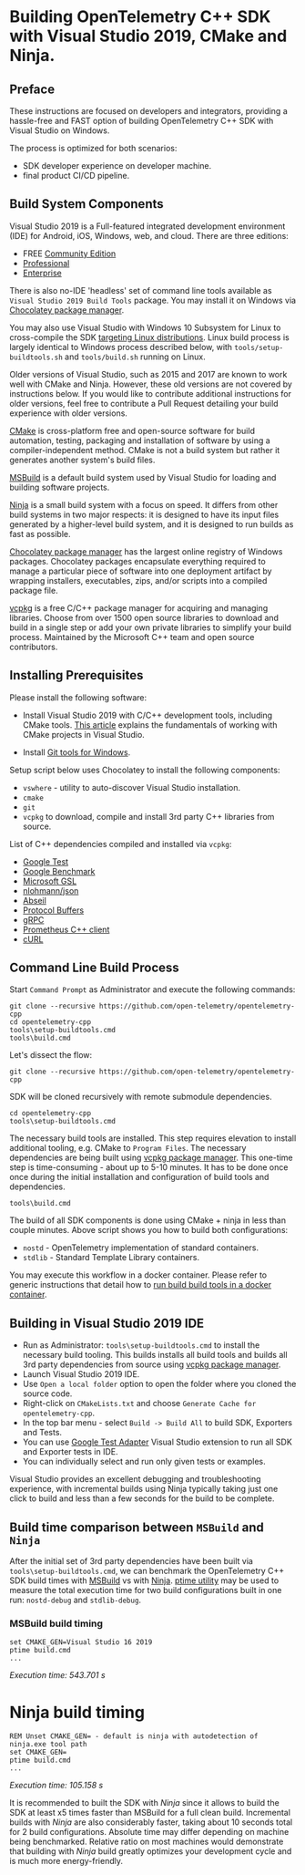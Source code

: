 # Building OpenTelemetry C++ SDK with Visual Studio 2019, CMake and Ninja.

## Preface

These instructions are focused on developers and integrators, providing a hassle-free
and FAST option of building OpenTelemetry C++ SDK with Visual Studio on Windows.

The process is optimized for both scenarios:
- SDK developer experience on developer machine.
- final product CI/CD pipeline.

## Build System Components

Visual Studio 2019 is a Full-featured integrated development environment (IDE) for
Android, iOS, Windows, web, and cloud. There are three editions:
- FREE [Community Edition](https://visualstudio.microsoft.com/thank-you-downloading-visual-studio/?sku=Community&rel=16)
- [Professional](https://visualstudio.microsoft.com/thank-you-downloading-visual-studio/?sku=Professional&rel=16)
- [Enterprise](https://visualstudio.microsoft.com/thank-you-downloading-visual-studio/?sku=Enterprise&rel=16)

There is also no-IDE 'headless' set of command line tools available as
`Visual Studio 2019 Build Tools` package. You may install it on Windows
via [Chocolatey package manager](https://community.chocolatey.org/packages/visualstudio2019buildtools).

You may also use Visual Studio with Windows 10 Subsystem for Linux to cross-compile
the SDK [targeting Linux distributions](https://code.visualstudio.com/docs/cpp/config-wsl).
Linux build process is largely identical to Windows process described below,
with `tools/setup-buildtools.sh` and `tools/build.sh` running on Linux.

Older versions of Visual Studio, such as 2015 and 2017 are known to work well
with CMake and Ninja. However, these old versions are not covered by instructions
below. If you would like to contribute additional instructions for older versions,
feel free to contribute a Pull Request detailing your build experience with older
versions.

[CMake](https://cmake.org/) is cross-platform free and open-source software for
build automation, testing, packaging and installation of software by using a
compiler-independent method. CMake is not a build system but rather it generates
another system's build files.

[MSBuild](https://docs.microsoft.com/en-us/visualstudio/msbuild/msbuild?view=vs-2019)
is a default build system used by Visual Studio for loading and building software
projects.

[Ninja](https://ninja-build.org/) is a small build system with a focus on speed.
It differs from other build systems in two major respects: it is designed to have
its input files generated by a higher-level build system, and it is designed
to run builds as fast as possible.

[Chocolatey package manager](https://chocolatey.org/) has the largest online registry
of Windows packages. Chocolatey packages encapsulate everything required to manage
a particular piece of software into one deployment artifact by wrapping installers,
executables, zips, and/or scripts into a compiled package file.

[vcpkg](https://vcpkg.io/en/index.html) is a free C/C++ package manager for acquiring
and managing libraries. Choose from over 1500 open source libraries to download
and build in a single step or add your own private libraries to simplify your
build process. Maintained by the Microsoft C++ team and open source contributors.

## Installing Prerequisites

Please install the following software:

- Install Visual Studio 2019 with C/C++ development tools, including CMake tools.
[This article](https://docs.microsoft.com/en-us/cpp/build/cmake-projects-in-visual-studio?view=msvc-160)
 explains the fundamentals of working with CMake projects in Visual Studio.

- Install [Git tools for Windows](https://git-scm.com/downloads).

Setup script below uses Chocolatey to install the following components:
- `vswhere` - utility to auto-discover Visual Studio installation.
- `cmake`
- `git`
- `vcpkg` to download, compile and install 3rd party C++ libraries from source.

List of C++ dependencies compiled and installed via `vcpkg`:
- [Google Test](https://github.com/google/googletest)
- [Google Benchmark](https://github.com/google/benchmark)
- [Microsoft GSL](https://github.com/microsoft/GSL)
- [nlohmann/json](https://github.com/nlohmann/json)
- [Abseil](https://github.com/abseil/abseil-cpp)
- [Protocol Buffers](https://github.com/protocolbuffers/protobuf)
- [gRPC](https://github.com/grpc/grpc)
- [Prometheus C++ client](https://github.com/jupp0r/prometheus-cpp)
- [cURL](https://github.com/curl/curl)

## Command Line Build Process

Start `Command Prompt` as Administrator and execute the following commands:

```console
git clone --recursive https://github.com/open-telemetry/opentelemetry-cpp
cd opentelemetry-cpp
tools\setup-buildtools.cmd
tools\build.cmd
```

Let's dissect the flow:

```console
git clone --recursive https://github.com/open-telemetry/opentelemetry-cpp
```

SDK will be cloned recursively with remote submodule dependencies.

```console
cd opentelemetry-cpp
tools\setup-buildtools.cmd
```

The necessary build tools are installed. This step requires elevation to install
additional tooling, e.g. CMake to `Program Files`. The necessary dependencies are
being built using [vcpkg package manager](https://vcpkg.io/en/index.html). This
one-time step is time-consuming - about up to 5-10 minutes. It has to be done once
once during the initial installation and configuration of build tools and dependencies.

```console
tools\build.cmd
```

The build of all SDK components is done using CMake + ninja in less than couple
minutes. Above script shows you how to build both configurations:
- `nostd`  - OpenTelemetry implementation of standard containers.
- `stdlib` - Standard Template Library containers.

You may execute this workflow in a docker container. Please refer to generic
instructions that detail how to [run build build tools in a docker container](https://docs.microsoft.com/en-us/visualstudio/install/build-tools-container?view=vs-2019).

## Building in Visual Studio 2019 IDE

- Run as Administrator: `tools\setup-buildtools.cmd` to install the necessary
build tooling. This builds installs all build tools and builds all 3rd party
dependencies from source using [vcpkg package manager](https://vcpkg.io/en/index.html).
- Launch Visual Studio 2019 IDE.
- Use `Open a local folder` option to open the folder where you cloned the source code.
- Right-click on `CMakeLists.txt` and choose `Generate Cache for opentelemetry-cpp`.
- In the top bar menu - select `Build -> Build All` to build SDK, Exporters and Tests.
- You can use [Google Test Adapter](https://marketplace.visualstudio.com/items?itemName=ChristianSoltenborn.GoogleTestAdapter)
Visual Studio extension to run all SDK and Exporter tests in IDE.
- You can individually select and run only given tests or examples.

Visual Studio provides an excellent debugging and troubleshooting experience,
with incremental builds using Ninja typically taking just one click to build
and less than a few seconds for the build to be complete.

## Build time comparison between `MSBuild` and `Ninja`

After the initial set of 3rd party dependencies have been built via
`tools\setup-buildtools.cmd`, we can benchmark the OpenTelemetry C++ SDK build
times with [MSBuild](https://docs.microsoft.com/en-us/visualstudio/msbuild/msbuild?view=vs-2019)
vs with [Ninja](https://ninja-build.org/). [ptime utility](https://community.chocolatey.org/packages/ptime)
may be used to measure the total execution time for two build configurations
built in one run: `nostd-debug` and `stdlib-debug`.

### MSBuild build timing

```console
set CMAKE_GEN=Visual Studio 16 2019
ptime build.cmd
...
```

*Execution time: 543.701 s*

# Ninja build timing

```console
REM Unset CMAKE_GEN= - default is ninja with autodetection of ninja.exe tool path
set CMAKE_GEN=
ptime build.cmd
...
```

*Execution time: 105.158 s*

It is recommended to built the SDK with *Ninja* since it allows to build the SDK at
least x5 times faster than MSBuild for a full clean build. Incremental builds with
*Ninja* are also considerably faster, taking about 10 seconds total for 2 build
configurations. Absolute time may differ depending on machine being benchmarked.
Relative ratio on most machines would demonstrate that building with *Ninja* build
greatly optimizes your development cycle and is much more energy-friendly.
